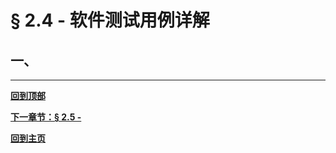 # § 2.4 - 软件测试用例详解

## 一、


---
[**回到顶部**]()

[**下一章节：§ 2.5 -**]()

[**回到主页**](https://github.com/Lingggao/Software-Testing-Basics#%E8%BD%AF%E4%BB%B6%E6%B5%8B%E8%AF%95%E5%9F%BA%E7%A1%80)